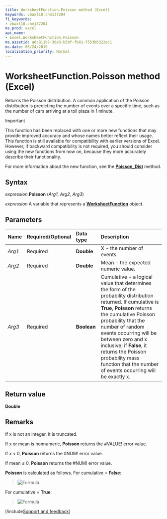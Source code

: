 ```yaml
---
title: WorksheetFunction.Poisson method (Excel)
keywords: vbaxl10.chm137204
f1_keywords:
- vbaxl10.chm137204
ms.prod: excel
api_name:
- Excel.WorksheetFunction.Poisson
ms.assetid: a0c811b7-30e3-b50f-fb81-7553bb322ec1
ms.date: 05/24/2019
localization_priority: Normal
---
```



# WorksheetFunction.Poisson method (Excel)

Returns the Poisson distribution. A common application of the Poisson distribution is predicting the number of events over a specific time, such as the number of cars arriving at a toll plaza in 1 minute.

> [!IMPORTANT] 
> This function has been replaced with one or more new functions that may provide improved accuracy and whose names better reflect their usage. This function is still available for compatibility with earlier versions of Excel. However, if backward compatibility is not required, you should consider using the new functions from now on, because they more accurately describe their functionality.
> 
> For more information about the new function, see the **[Poisson_Dist](Excel.WorksheetFunction.Poisson_Dist.md)** method.


## Syntax

_expression_.**Poisson** (_Arg1_, _Arg2_, _Arg3_)

_expression_ A variable that represents a **[WorksheetFunction](Excel.WorksheetFunction.md)** object.


## Parameters

|Name|Required/Optional|Data type|Description|
|:-----|:-----|:-----|:-----|
| _Arg1_|Required| **Double**|X - the number of events.|
| _Arg2_|Required| **Double**|Mean - the expected numeric value.|
| _Arg3_|Required| **Boolean**|Cumulative - a logical value that determines the form of the probability distribution returned. If cumulative is **True**, **Poisson** returns the cumulative Poisson probability that the number of random events occurring will be between zero and x inclusive; if **False**, it returns the Poisson probability mass function that the number of events occurring will be exactly x.|

## Return value

**Double**


## Remarks

If x is not an integer, it is truncated.
    
If x or mean is nonnumeric, **Poisson** returns the #VALUE! error value.

If x < 0, **Poisson** returns the #NUM! error value.
    
If mean ≤ 0, **Poisson** returns the #NUM! error value.
    
**Poisson** is calculated as follows. For cumulative = **False**: 

> ![Formula](../images/awfpois1_ZA06051232.gif)

For cumulative = **True**: 

> ![Formula](../images/awfpois2_ZA06051233.gif)




[!include[Support and feedback](~/includes/feedback-boilerplate.md)]